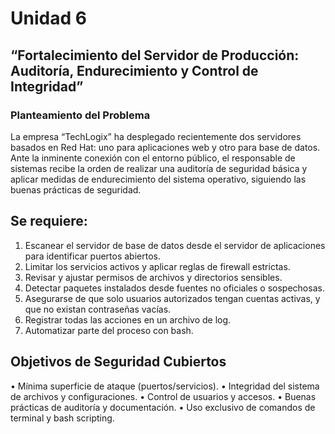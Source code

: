 # Unidad 6

## “Fortalecimiento del Servidor de Producción: Auditoría, Endurecimiento y Control de Integridad”

### Planteamiento del Problema

La empresa “TechLogix” ha desplegado recientemente dos servidores basados en Red Hat: uno para aplicaciones web y otro para base de datos. Ante la inminente conexión con el entorno público, el responsable de sistemas recibe la orden de realizar una auditoría de seguridad básica y aplicar medidas de endurecimiento del sistema operativo, siguiendo las buenas prácticas de seguridad.

## Se requiere:
1. Escanear el servidor de base de datos desde el servidor de aplicaciones para identificar puertos abiertos.
2. Limitar los servicios activos y aplicar reglas de firewall estrictas.
3. Revisar y ajustar permisos de archivos y directorios sensibles.
4. Detectar paquetes instalados desde fuentes no oficiales o sospechosas.
5. Asegurarse de que solo usuarios autorizados tengan cuentas activas, y que no existan contraseñas vacías.
6. Registrar todas las acciones en un archivo de log.
7. Automatizar parte del proceso con bash.



## Objetivos de Seguridad Cubiertos
•	Mínima superficie de ataque (puertos/servicios).
•	Integridad del sistema de archivos y configuraciones.
•	Control de usuarios y accesos.
•	Buenas prácticas de auditoría y documentación.
•	Uso exclusivo de comandos de terminal y bash scripting.